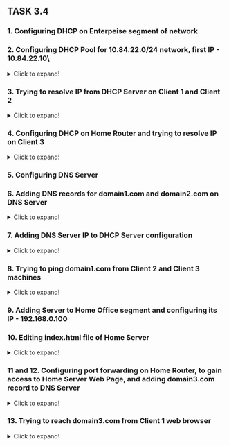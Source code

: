 ## TASK 3.4

### 1. Configuring DHCP on Enterpeise segment of network


### 2. Configuring DHCP Pool for 10.84.22.0/24 network, first IP - 10.84.22.10\
<details>
  <summary>Click to expand!</summary>
  
  ![img](images/scr1.jpg)
</details>


### 3. Trying to resolve IP from DHCP Server on Client 1 and Client 2
<details>
  <summary>Click to expand!</summary>
  
  ![img](images/scr2.jpg)
</details>


### 4. Configuring DHCP on Home Router and trying to resolve IP on Client 3
<details>
  <summary>Click to expand!</summary>
  
  ![img](images/scr3.jpg)
</details>


### 5. Configuring DNS Server

### 6. Adding DNS records for domain1.com and domain2.com on DNS Server
<details>
  <summary>Click to expand!</summary>
  
  ![img](images/scr4.jpg)
</details>


### 7. Adding DNS Server IP to DHCP Server configuration
<details>
  <summary>Click to expand!</summary>
  
  ![img](images/scr5.jpg)
</details>


### 8. Trying to ping domain1.com from Client 2 and Client 3 machines
<details>
  <summary>Click to expand!</summary>
  
  ![img](images/scr6.jpg)
</details>


### 9. Adding Server to Home Office segment and configuring its IP - 192.168.0.100


### 10. Editing index.html file of Home Server
<details>
  <summary>Click to expand!</summary>
  
  ![img](images/scr7.jpg)
</details>


### 11 and 12. Configuring port forwarding on Home Router, to gain access to Home Server Web Page, and adding domain3.com record to DNS Server
<details>
  <summary>Click to expand!</summary>
  
  ![img](images/scr8.jpg)
</details>


### 13. Trying to reach domain3.com from Client 1 web browser
<details>
  <summary>Click to expand!</summary>
  
  ![img](images/scr9.jpg)
</details>